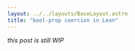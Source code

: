 ```yaml
---
layout: ../../layouts/BaseLayout.astro
title: "bool-prop coercion in Lean"
---
```

*this post is still WIP*